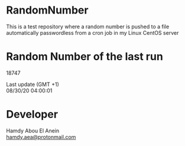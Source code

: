 # RandomNumber    
This is a test repository where a random number is pushed to a file automatically passwordless from a cron job in my Linux CentOS server    
# Random Number of the last run   
18747
      
Last update (GMT +1)    
08/30/20 04:00:01
# Developer    
Hamdy Abou El Anein   
hamdy.aea@protonmail.com
